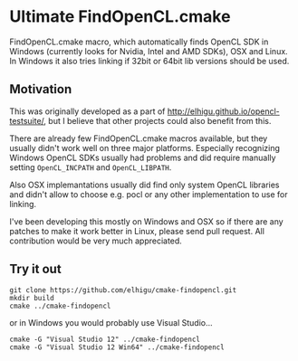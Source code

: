 Ultimate FindOpenCL.cmake
=========================

FindOpenCL.cmake macro, which automatically finds OpenCL SDK in Windows (currently looks for Nvidia, Intel and AMD SDKs), OSX and Linux. In Windows it also tries linking if 32bit or 64bit lib versions should be used.

## Motivation

This was originally developed as a part of http://elhigu.github.io/opencl-testsuite/, but I believe that other projects could also benefit from this.

There are already few FindOpenCL.cmake macros available, but they usually didn't work well on three major platforms. Especially recognizing Windows OpenCL SDKs usually had problems and did require manually setting `OpenCL_INCPATH` and `OpenCL_LIBPATH`.

Also OSX implemantations usually did find only system OpenCL libraries and didn't allow to choose e.g. pocl or any other implementation to use for linking.

I've been developing this mostly on Windows and OSX so if there are any patches to make it work better in Linux, please send pull request. All contribution would be very much appreciated. 

## Try it out

```
git clone https://github.com/elhigu/cmake-findopencl.git
mkdir build
cmake ../cmake-findopencl
```

or in Windows you would probably use Visual Studio...

```
cmake -G "Visual Studio 12" ../cmake-findopencl
cmake -G "Visual Studio 12 Win64" ../cmake-findopencl
```